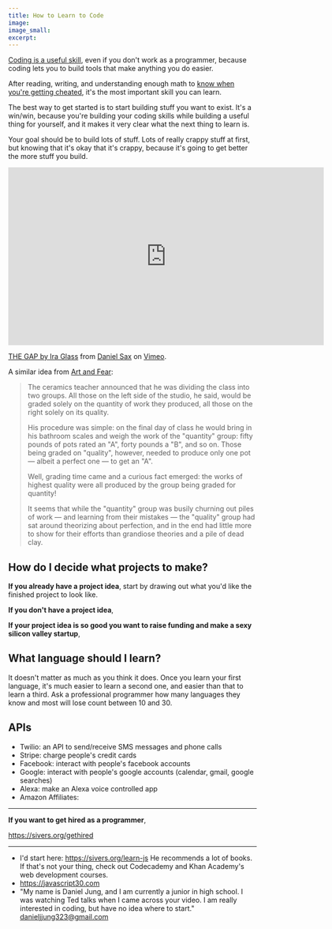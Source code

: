 ```yaml
---
title: How to Learn to Code
image:
image_small:
excerpt:
---
```


[Coding is a useful skill](/you-should-learn-to-program), even if you don't work as a programmer, because coding lets you to build tools that make anything you do easier.

After reading, writing, and understanding enough math to [know when you're getting cheated](https://sivers.org/prog), it's the most important skill you can learn.

The best way to get started is to start building stuff you want to exist. It's a win/win, because you're building your coding skills while building a useful thing for yourself, and it makes it very clear what the next thing to learn is.

Your goal should be to build lots of stuff. Lots of really crappy stuff at first, but knowing that it's okay that it's crappy, because it's going to get better the more stuff you build.

<iframe src="https://player.vimeo.com/video/85040589?color=1fc9a2&portrait=0" width="640" height="360" frameborder="0" webkitallowfullscreen mozallowfullscreen allowfullscreen></iframe>
<p><a href="https://vimeo.com/85040589">THE GAP by Ira Glass</a> from <a href="https://vimeo.com/frohlocke">Daniel Sax</a> on <a href="https://vimeo.com">Vimeo</a>.</p>

A similar idea from [Art and Fear](http://amzn.to/2jaqSzm):

> The ceramics teacher announced that he was dividing the class into two groups. All those on the left side of the studio, he said, would be graded solely on the quantity of work they produced, all those on the right solely on its quality.
>
> His procedure was simple: on the final day of class he would bring in his bathroom scales and weigh the work of the "quantity" group: fifty pounds of pots rated an "A", forty pounds a "B", and so on. Those being graded on "quality", however, needed to produce only one pot — albeit a perfect one — to get an "A".
>
> Well, grading time came and a curious fact emerged: the works of highest quality were all produced by the group being graded for quantity!
>
> It seems that while the "quantity" group was busily churning out piles of work — and learning from their mistakes — the "quality" group had sat around theorizing about perfection, and in the end had little more to show for their efforts than grandiose theories and a pile of dead clay.

## How do I decide what projects to make?

**If you already have a project idea**, start by drawing out what you'd like the finished project to look like.

**If you don't have a project idea**,

**If your project idea is so good you want to raise funding and make a sexy silicon valley startup**,

## What language should I learn?

It doesn't matter as much as you think it does. Once you learn your first language, it's much easier to learn a second one, and easier than that to learn a third. Ask a professional programmer how many languages they know and most will lose count between 10 and 30.


## APIs

* Twilio: an API to send/receive SMS messages and phone calls
* Stripe: charge people's credit cards
* Facebook: interact with people's facebook accounts
* Google: interact with people's google accounts (calendar, gmail, google searches)
* Alexa: make an Alexa voice controlled app
* Amazon Affiliates:

---

**If you want to get hired as a programmer**,

https://sivers.org/gethired

---

* I'd start here: https://sivers.org/learn-js He recommends a lot of books. If that's not your thing, check out Codecademy and Khan Academy's web development courses.
* https://javascript30.com
* "My name is Daniel Jung, and I am currently a junior in high school. I was watching Ted talks when I came across your video. I am really interested in coding, but have no idea where to start." danieljjung323@gmail.com
